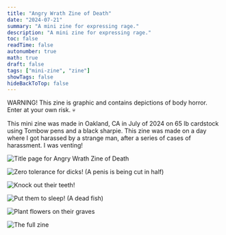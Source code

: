 ```yaml
---
title: "Angry Wrath Zine of Death"
date: "2024-07-21"
summary: "A mini zine for expressing rage."
description: "A mini zine for expressing rage."
toc: false
readTime: false
autonumber: true
math: true
draft: false
tags: ["mini-zine", "zine"]
showTags: false
hideBackToTop: false
---
```


WARNING! This zine is graphic and contains depictions of body horror. Enter at your own risk. :skull:

This mini zine was made in Oakland, CA in July of 2024 on 65 lb cardstock using Tombow pens and a black sharpie. This zine was made on a day where I got harassed by a strange man, after a series of cases of harassment. I was venting! 

![Title page for Angry Wrath Zine of Death](wrath-1.jpg#mini)

![Zero tolerance for dicks! (A penis is being cut in half)](wrath-2.jpg#mini)

![Knock out their teeth!](wrath-3.jpg#mini)

![Put them to sleep! (A dead fish)](wrath-4.jpg#mini)

![Plant flowers on their graves](wrath-5.jpg#mini)

![The full zine](wrath-full-zine.jpg#small)
